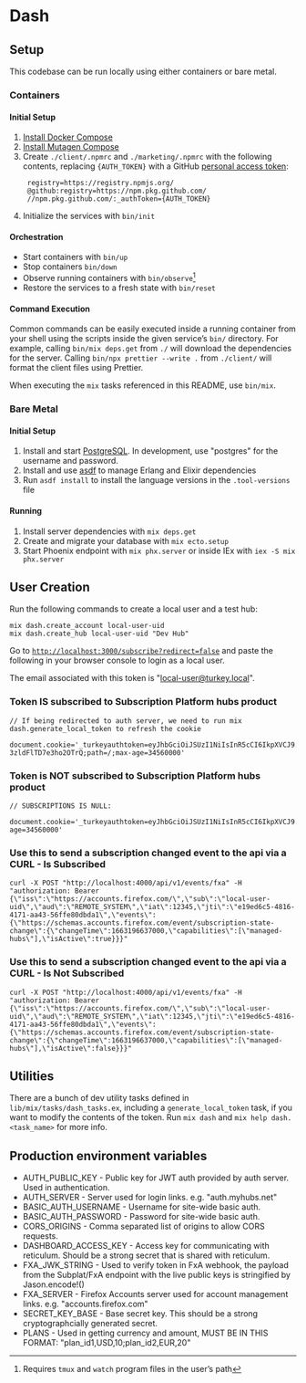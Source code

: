 # Dash

## Setup

This codebase can be run locally using either containers or bare metal.

### Containers

#### Initial Setup

1. [Install Docker Compose](https://docs.docker.com/compose/install)
2. [Install Mutagen Compose](https://github.com/mutagen-io/mutagen-compose#system-requirements)
3. Create `./client/.npmrc` and `./marketing/.npmrc` with the following contents, replacing
   `{AUTH_TOKEN}` with a GitHub
   [personal access token](https://docs.github.com/en/authentication/keeping-your-account-and-data-secure/creating-a-personal-access-token):
   ```
    registry=https://registry.npmjs.org/
    @github:registry=https://npm.pkg.github.com/
    //npm.pkg.github.com/:_authToken={AUTH_TOKEN}
   ```
4. Initialize the services with `bin/init`

#### Orchestration

- Start containers with `bin/up`
- Stop containers `bin/down`
- Observe running containers with `bin/observe`[^1]
- Restore the services to a fresh state with `bin/reset`

[^1]: Requires `tmux` and `watch` program files in the user’s path

#### Command Execution

Common commands can be easily executed inside a running container from your
shell using the scripts inside the given service’s `bin/` directory. For
example, calling `bin/mix deps.get` from `./` will download the dependencies
for the server. Calling `bin/npx prettier --write .` from `./client/` will
format the client files using Prettier.

When executing the `mix` tasks referenced in this README, use `bin/mix`.

### Bare Metal

#### Initial Setup

1. Install and start [PostgreSQL](https://www.postgresql.org/). In development,
   use "postgres" for the username and password.
2. Install and use [asdf](https://asdf-vm.com/) to manage Erlang and Elixir dependencies
3. Run `asdf install` to install the language versions in the `.tool-versions` file

#### Running

1. Install server dependencies with `mix deps.get`
2. Create and migrate your database with `mix ecto.setup`
3. Start Phoenix endpoint with `mix phx.server` or inside IEx with `iex -S mix phx.server`

## User Creation

Run the following commands to create a local user and a test hub:

```
mix dash.create_account local-user-uid
mix dash.create_hub local-user-uid "Dev Hub"
```

Go to [`http://localhost:3000/subscribe?redirect=false`](http://localhost:3000/subscribe?redirect=false) and paste the following in your browser console to login as a local user.

The email associated with this token is "local-user@turkey.local".

### Token IS subscribed to Subscription Platform hubs product

```
// If being redirected to auth server, we need to run mix dash.generate_local_token to refresh the cookie

document.cookie='_turkeyauthtoken=eyJhbGciOiJSUzI1NiIsInR5cCI6IkpXVCJ9.eyJleHAiOjMyNTAzNjgwMDAwLCJmeGFfY2FuY2VsX2F0X3BlcmlvZF9lbmQiOmZhbHNlLCJmeGFfY3VycmVudF9wZXJpb2RfZW5kIjoxNjc0NzYwMTkwLCJmeGFfZGlzcGxheU5hbWUiOiJMb2NhbCBVc2VyIiwiZnhhX2VtYWlsIjoibG9jYWwtdXNlckB0dXJrZXkubG9jYWwiLCJmeGFfcGljIjoiaHR0cDovL2xvY2FsaG9zdDo0MDAwL2ltYWdlcy9sb2NhbC11c2VyLnN2ZyIsImZ4YV9wbGFuX2lkIjoicHJpY2VfMTIzIiwiZnhhX3N1YnNjcmlwdGlvbnMiOlsibWFuYWdlZC1odWJzIl0sImlhdCI6MTY2NDY1OTAwMywic3ViIjoibG9jYWwtdXNlci11aWQifQ.LH_TOuHCVi3pM6z08CB_gCBdtEjMYoPTctoG72SOnYU_isrbYgCDwbk2VafRrpLMFUT-3zldFlTD7e3ho2OTrQ;path=/;max-age=34560000'

```

### Token is NOT subscribed to Subscription Platform hubs product

```
// SUBSCRIPTIONS IS NULL:

document.cookie='_turkeyauthtoken=eyJhbGciOiJSUzI1NiIsInR5cCI6IkpXVCJ9.eyJleHAiOjMyNTAzNjgwMDAwLCJmeGFfY2FuY2VsX2F0X3BlcmlvZF9lbmQiOmZhbHNlLCJmeGFfY3VycmVudF9wZXJpb2RfZW5kIjowLCJmeGFfZGlzcGxheU5hbWUiOiJMb2NhbCBVc2VyIiwiZnhhX2VtYWlsIjoibG9jYWwtdXNlckB0dXJrZXkubG9jYWwiLCJmeGFfcGljIjoiaHR0cDovL2xvY2FsaG9zdDo0MDAwL2ltYWdlcy9sb2NhbC11c2VyLnN2ZyIsImZ4YV9wbGFuX2lkIjoiIiwiZnhhX3N1YnNjcmlwdGlvbnMiOm51bGwsImlhdCI6MTY2NDY1OTAwMywic3ViIjoibG9jYWwtdXNlci11aWQifQ.st0ALbXyEU34g_Boc7QZ6NLslAs51uIjNoBAXn1HEO5c6xgFofiXmQhsyEbUIUWp9FvhKJosc6BrI9gvRcp0SA;path=/;max-age=34560000'

```

### Use this to send a subscription changed event to the api via a CURL - Is Subscribed

```
curl -X POST "http://localhost:4000/api/v1/events/fxa" -H "authorization: Bearer {\"iss\":\"https://accounts.firefox.com/\",\"sub\":\"local-user-uid\",\"aud\":\"REMOTE_SYSTEM\",\"iat\":12345,\"jti\":\"e19ed6c5-4816-4171-aa43-56ffe80dbda1\",\"events\":{\"https://schemas.accounts.firefox.com/event/subscription-state-change\":{\"changeTime\":1663196637000,\"capabilities\":[\"managed-hubs\"],\"isActive\":true}}}"
```

### Use this to send a subscription changed event to the api via a CURL - Is Not Subscribed

```
curl -X POST "http://localhost:4000/api/v1/events/fxa" -H "authorization: Bearer {\"iss\":\"https://accounts.firefox.com/\",\"sub\":\"local-user-uid\",\"aud\":\"REMOTE_SYSTEM\",\"iat\":12345,\"jti\":\"e19ed6c5-4816-4171-aa43-56ffe80dbda1\",\"events\":{\"https://schemas.accounts.firefox.com/event/subscription-state-change\":{\"changeTime\":1663196637000,\"capabilities\":[\"managed-hubs\"],\"isActive\":false}}}"
```

## Utilities

There are a bunch of dev utility tasks defined in `lib/mix/tasks/dash_tasks.ex`, including a `generate_local_token` task, if you want to modify the contents of the token.
Run `mix dash` and `mix help dash.<task_name>` for more info.

## Production environment variables

- AUTH_PUBLIC_KEY - Public key for JWT auth provided by auth server. Used in authentication.
- AUTH_SERVER - Server used for login links. e.g. "auth.myhubs.net"
- BASIC_AUTH_USERNAME - Username for site-wide basic auth.
- BASIC_AUTH_PASSWORD - Password for site-wide basic auth.
- CORS_ORIGINS - Comma separated list of origins to allow CORS requests.
- DASHBOARD_ACCESS_KEY - Access key for communicating with reticulum. Should be a strong secret that is shared with reticulum.
- FXA_JWK_STRING - Used to verify token in FxA webhook, the payload from the Subplat/FxA endpoint with the live public keys is stringified by Jason.encode!()
- FXA_SERVER - Firefox Accounts server used for account management links. e.g. "accounts.firefox.com"
- SECRET_KEY_BASE - Base secret key. This should be a strong cryptographcially generated secret.
- PLANS - Used in getting currency and amount, MUST BE IN THIS FORMAT: "plan_id1,USD,10;plan_id2,EUR,20"
